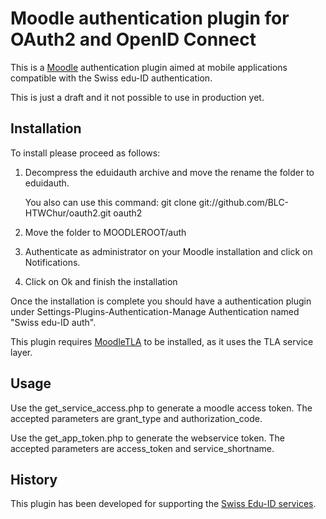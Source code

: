 Moodle authentication plugin for OAuth2 and OpenID Connect
=========================================================================

This is a [Moodle](http://moodle.org) authentication plugin aimed at mobile 
applications compatible with the Swiss edu-ID authentication.

This is just a draft and it not possible to use in production yet.

Installation
------------

To install please proceed as follows:

1. Decompress the eduidauth archive and move the rename the folder to eduidauth.

   You also can use this command: git clone git://github.com/BLC-HTWChur/oauth2.git oauth2

2. Move the folder to MOODLEROOT/auth

3. Authenticate as administrator on your Moodle installation and click on Notifications.

4. Click on Ok and finish the installation

Once the installation is complete you should have a authentication plugin under
Settings-Plugins-Authentication-Manage Authentication named "Swiss edu-ID auth".

This plugin requires [MoodleTLA](https://github.com/phish108/moodle_tla) to be installed, as it uses the TLA service layer. 

Usage
-----
Use the get_service_access.php to generate a moodle access token.
The accepted parameters are grant_type and authorization_code.

Use the get_app_token.php to generate the webservice token.
The accepted parameters are access_token and service_shortname.

History
-------

This plugin has been developed for supporting the [Swiss Edu-ID services](http://eduid.ch). 
